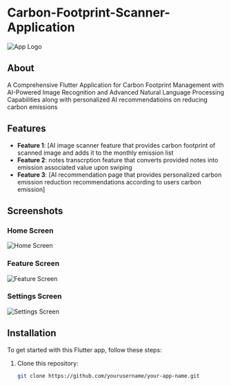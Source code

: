 # Carbon-Footprint-Scanner-Application


![App Logo](assets/logo.png) 

## About

A Comprehensive Flutter Application for Carbon Footprint Management with AI-Powered Image Recognition and Advanced Natural Language Processing Capabilities along with personalized 
AI recommendatioins on reducing carbon emissions

## Features

- **Feature 1**: [AI image scanner feature that provides carbon footprint of scanned image and adds it to the monthly emission list
- **Feature 2**: notes transcrption feature that converts provided notes into emission associated value upon swiping
- **Feature 3**: [AI recommendation page that provides personalized carbon emission reduction recommendations according to users carbon emission]

## Screenshots

### Home Screen
![Home Screen](assets/screenshots/home_screen.png) <!-- Replace with actual screenshot path -->

### Feature Screen
![Feature Screen](assets/screenshots/feature_screen.png) <!-- Replace with actual screenshot path -->

### Settings Screen
![Settings Screen](assets/screenshots/settings_screen.png) <!-- Replace with actual screenshot path -->

## Installation

To get started with this Flutter app, follow these steps:

1. Clone this repository:
   ```bash
   git clone https://github.com/yourusername/your-app-name.git

